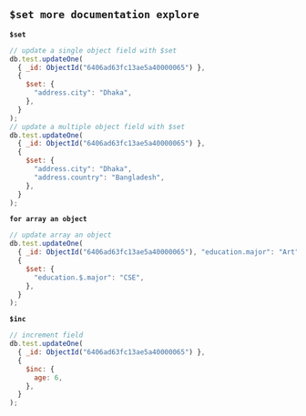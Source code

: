 ## `$set more documentation explore`

**`$set`**

```javascript
// update a single object field with $set
db.test.updateOne(
  { _id: ObjectId("6406ad63fc13ae5a40000065") },
  {
    $set: {
      "address.city": "Dhaka",
    },
  }
);
// update a multiple object field with $set
db.test.updateOne(
  { _id: ObjectId("6406ad63fc13ae5a40000065") },
  {
    $set: {
      "address.city": "Dhaka",
      "address.country": "Bangladesh",
    },
  }
);
```

**`for array an object`**

```javascript
// update array an object
db.test.updateOne(
  { _id: ObjectId("6406ad63fc13ae5a40000065"), "education.major": "Art" },
  {
    $set: {
      "education.$.major": "CSE",
    },
  }
);
```

**`$inc`**

```javascript
// increment field
db.test.updateOne(
  { _id: ObjectId("6406ad63fc13ae5a40000065") },
  {
    $inc: {
      age: 6,
    },
  }
);
```
